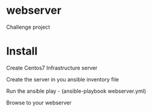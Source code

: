 # webserver
Challenge project

# Install
Create Centos7 Infrastructure server

Create the server in you ansible inventory file

Run the ansible play - (ansible-playbook webserver.yml)

Browse to your webserver


